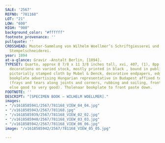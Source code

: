 ```yaml
---
SALE: '2567'
REFNO: "781168"
LOT: "21"
LOW: "600"
HIGH: "900"
background_color: "#ffffff"
footnote_provenance: ''
pullquote: ''
CROSSHEAD: Muster-Sammlung von Wilhelm Woellmer’s Schriftgiesserei und Messinglinienfabrik
  Stempelschneiderei.
year: 1894
at-a-glance: Gravir -Anstalt Berlin, [1894].
TYPESET: Quarto, approx 8 7/8 x 11 3/8 inches tall, xvi, 407, (1), 8pp, fonts, borders,
  decorations on varied stock, mostly printed in black , bound in publisher’s polychrome
  pictorially stamped cloth by Mubel & Denck, decorative endpapers, edges marbled,
  bookplate advertising Hungarian representative in Budapest affixed to front paste-down
  (frays and tears along joints and corners, rubbing and soiling, front hinge cracked,
  else good to very good). Tholenaar bookplate to front paste down.
FOOTNOTE: ''
DESCRIPT: "[SPECIMEN BOOK — WILHELM WOELLMER]."
images:
- "/v1618585941/2567/781168_VIEW_04_04.jpg"
- "/v1618585943/2567/781168.jpg"
- "/v1618585939/2567/781168_VIEW_02_02.jpg"
- "/v1618585940/2567/781168_VIEW_03_03.jpg"
- "/v1618585942/2567/781168_VIEW_06_06.jpg"
image: "/v1618585942/2567/781168_VIEW_05_05.jpg"

---
```

